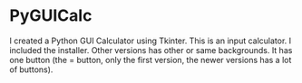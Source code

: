 # PyGUICalc

I created a Python GUI Calculator using Tkinter. This is an input calculator. I included the installer. Other versions has other or same backgrounds. It has one button (the = button, only the first version, the newer versions has a lot of buttons).
